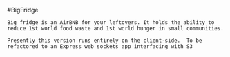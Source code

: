 #BigFridge
	
	Big fridge is an AirBNB for your leftovers. It holds the ability to reduce 1st world food waste and 1st world hunger in small communities.  

	Presently this version runs entirely on the client-side.  To be refactored to an Express web sockets app interfacing with S3
